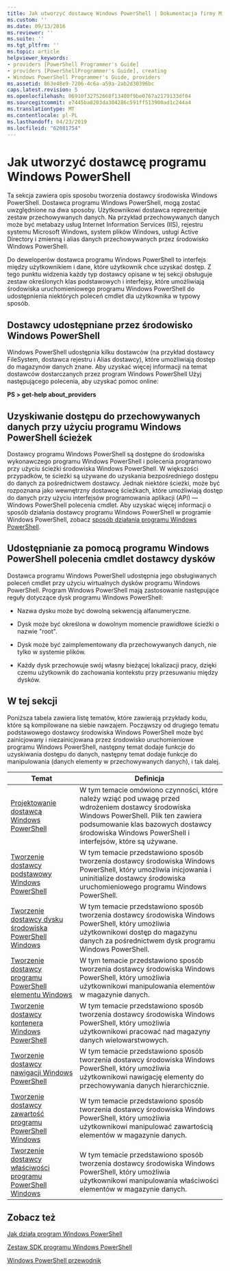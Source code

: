```yaml
---
title: Jak utworzyć dostawcę Windows PowerShell | Dokumentacja firmy Microsoft
ms.custom: ''
ms.date: 09/13/2016
ms.reviewer: ''
ms.suite: ''
ms.tgt_pltfrm: ''
ms.topic: article
helpviewer_keywords:
- providers [PowerShell Programmer's Guide]
- providers [PowerShellProgrammer's Guide], creating
- Windows PowerShell Programmer's Guide, providers
ms.assetid: 863e48e9-7206-4c6a-a59a-2ab2d30396bc
caps.latest.revision: 5
ms.openlocfilehash: 06910f32752668f13400f9be0767a2179133df04
ms.sourcegitcommit: e7445ba8203da304286c591ff513900ad1c244a4
ms.translationtype: MT
ms.contentlocale: pl-PL
ms.lasthandoff: 04/23/2019
ms.locfileid: "62081754"
---
```

# <a name="how-to-create-a-windows-powershell-provider"></a>Jak utworzyć dostawcę programu Windows PowerShell

Ta sekcja zawiera opis sposobu tworzenia dostawcy środowiska Windows PowerShell. Dostawca programu Windows PowerShell, mogą zostać uwzględnione na dwa sposoby. Użytkownikowi dostawca reprezentuje zestaw przechowywanych danych. Na przykład przechowywanych danych może być metabazy usług Internet Information Services (IIS), rejestru systemu Microsoft Windows, system plików Windows, usługi Active Directory i zmienną i alias danych przechowywanych przez środowisko Windows PowerShell.

Do deweloperów dostawca programu Windows PowerShell to interfejs między użytkownikiem i dane, które użytkownik chce uzyskać dostęp. Z tego punktu widzenia każdy typ dostawcy opisane w tej sekcji obsługuje zestaw określonych klas podstawowych i interfejsy, które umożliwiają środowiska uruchomieniowego programu Windows PowerShell do udostępnienia niektórych poleceń cmdlet dla użytkownika w typowy sposób.

## <a name="providers-provided-by-windows-powershell"></a>Dostawcy udostępniane przez środowisko Windows PowerShell

Windows PowerShell udostępnia kilku dostawców (na przykład dostawcy FileSystem, dostawca rejestru i Alias dostawcy), które umożliwiają dostęp do magazynów danych znane. Aby uzyskać więcej informacji na temat dostawców dostarczanych przez program Windows PowerShell Użyj następującego polecenia, aby uzyskać pomoc online:

**PS > get-help about_providers**

## <a name="accessing-the-stored-data-using-windows-powershell-paths"></a>Uzyskiwanie dostępu do przechowywanych danych przy użyciu programu Windows PowerShell ścieżek

Dostawcy programu Windows PowerShell są dostępne do środowiska wykonawczego programu Windows PowerShell i polecenia programowo przy użyciu ścieżki środowiska Windows PowerShell. W większości przypadków, te ścieżki są używane do uzyskania bezpośredniego dostępu do danych za pośrednictwem dostawcy. Jednak niektóre ścieżki, może być rozpoznana jako wewnętrzny dostawcę ścieżkach, które umożliwiają dostęp do danych przy użyciu interfejsów programowania aplikacji (API) — Windows PowerShell polecenia cmdlet. Aby uzyskać więcej informacji o sposób działania dostawcy programu Windows PowerShell w programie Windows PowerShell, zobacz [sposób działania programu Windows PowerShell](http://msdn.microsoft.com/en-us/ced30e23-10af-4700-8933-49873bd84d58).

## <a name="exposing-provider-cmdlets-using-windows-powershell-drives"></a>Udostępnianie za pomocą programu Windows PowerShell polecenia cmdlet dostawcy dysków

Dostawca programu Windows PowerShell udostępnia jego obsługiwanych poleceń cmdlet przy użyciu wirtualnych dysków programu Windows PowerShell. Program Windows PowerShell mają zastosowanie następujące reguły dotyczące dysk programu Windows PowerShell:

- Nazwa dysku może być dowolną sekwencją alfanumeryczne.

- Dysk może być określona w dowolnym momencie prawidłowe ścieżki o nazwie "root".

- Dysk może być zaimplementowany dla przechowywanych danych, nie tylko w systemie plików.

- Każdy dysk przechowuje swój własny bieżącej lokalizacji pracy, dzięki czemu użytkownik do zachowania kontekstu przy przesuwaniu między dysków.

## <a name="in-this-section"></a>W tej sekcji

Poniższa tabela zawiera listę tematów, które zawierają przykłady kodu, które są kompilowane na siebie nawzajem. Począwszy od drugiego tematu podstawowego dostawcy środowiska Windows PowerShell może być zainicjowany i niezainicjowana przez środowisko uruchomieniowe programu Windows PowerShell, następny temat dodaje funkcje do uzyskiwania dostępu do danych, następny temat dodaje funkcje do manipulowania (danych elementy w przechowywanych danych), i tak dalej.

|Temat|Definicja|
|-----------|----------------|
|[Projektowanie dostawcą Windows PowerShell](./designing-your-windows-powershell-provider.md)|W tym temacie omówiono czynności, które należy wziąć pod uwagę przed wdrożeniem dostawcy środowiska Windows PowerShell. Plik ten zawiera podsumowanie klas bazowych dostawcy środowiska Windows PowerShell i interfejsów, które są używane.|
|[Tworzenie dostawcy podstawowy Windows PowerShell](./creating-a-basic-windows-powershell-provider.md)|W tym temacie przedstawiono sposób tworzenia dostawcy środowiska Windows PowerShell, który umożliwia inicjowania i uninitialize dostawcy środowiska uruchomieniowego programu Windows PowerShell.|
|[Tworzenie dostawcy dysku środowiska PowerShell Windows](./creating-a-windows-powershell-drive-provider.md)|W tym temacie przedstawiono sposób tworzenia dostawcy środowiska Windows PowerShell, który umożliwia użytkownikowi dostęp do magazynu danych za pośrednictwem dysk programu Windows PowerShell.|
|[Tworzenie dostawcy programu PowerShell elementu Windows](./creating-a-windows-powershell-item-provider.md)|W tym temacie przedstawiono sposób tworzenia dostawcy środowiska Windows PowerShell, który umożliwia użytkownikowi manipulowania elementów w magazynie danych.|
|[Tworzenie dostawcy kontenera Windows PowerShell](./creating-a-windows-powershell-container-provider.md)|W tym temacie przedstawiono sposób tworzenia dostawcy środowiska Windows PowerShell, który umożliwia użytkownikowi pracować nad magazyny danych wielowarstwowych.|
|[Tworzenie dostawcy nawigacji Windows PowerShell](./creating-a-windows-powershell-navigation-provider.md)|W tym temacie przedstawiono sposób tworzenia dostawcy środowiska Windows PowerShell, który umożliwia użytkownikowi nawigację elementy do przechowywania danych hierarchicznie.|
|[Tworzenie dostawcy zawartość programu PowerShell Windows](./creating-a-windows-powershell-content-provider.md)|W tym temacie przedstawiono sposób tworzenia dostawcy środowiska Windows PowerShell, który umożliwia użytkownikowi manipulować zawartością elementów w magazynie danych.|
|[Tworzenie dostawcy właściwości programu PowerShell Windows](./creating-a-windows-powershell-property-provider.md)|W tym temacie przedstawiono sposób tworzenia dostawcy środowiska Windows PowerShell, który umożliwia użytkownikowi manipulowania właściwości elementów w magazynie danych.|

## <a name="see-also"></a>Zobacz też

[Jak działa program Windows PowerShell](http://msdn.microsoft.com/en-us/ced30e23-10af-4700-8933-49873bd84d58)

[Zestaw SDK programu Windows PowerShell](../windows-powershell-reference.md)

[Windows PowerShell przewodnik](./windows-powershell-programmer-s-guide.md)
